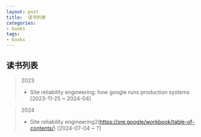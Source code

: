 ```yaml
---
layout: post
title:  读书列表
categories:
- books
tags:
- books
---
```


**读书列表**
---

> 2023     
>- Site reliability engineering: how google runs production systems   \[2023-11-25 ~ 2024-04\]

> 2024
>- Site reliability engineering2(https://sre.google/workbook/table-of-contents/)  \[2024-07-04 ~ ?\]